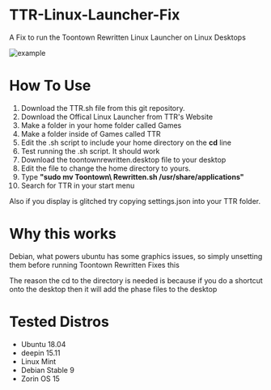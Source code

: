 # TTR-Linux-Launcher-Fix
A Fix to run the Toontown Rewritten Linux Launcher on Linux Desktops

![example](https://i.ibb.co/br6N2g5/image.png)

# How To Use

1) Download the TTR.sh file from this git repository.
2) Download the Offical Linux Launcher from TTR's Website
3) Make a folder in your home folder called Games
4) Make a folder inside of Games called TTR
5) Edit the .sh script to include your home directory on the **cd** line
6) Test running the .sh script. It should work
7) Download the toontownrewritten.desktop file to your desktop
8) Edit the file to change the home directory to yours.
9) Type **"sudo mv Toontown\ Rewritten.sh /usr/share/applications"**
10) Search for TTR in your start menu

Also if you display is glitched try copying settings.json into your TTR folder.

# Why this works

Debian, what powers ubuntu has some graphics issues, so simply unsetting them before running Toontown Rewritten Fixes this

The reason the cd to the directory is needed is because if you do a shortcut onto the desktop then it will add the phase files to the desktop

# Tested Distros

- Ubuntu 18.04
- deepin 15.11
- Linux Mint
- Debian Stable 9
- Zorin OS 15
